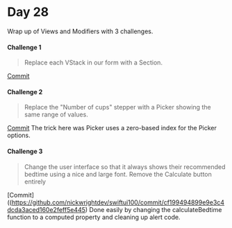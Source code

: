 # Day 28
Wrap up of Views and Modifiers with 3 challenges.

#### Challenge 1

> Replace each VStack in our form with a Section.

[Commit](https://github.com/nickwrightdev/swiftui100/commit/8fce42a3f8748ba7f2d68614a3845f3ad158b868)
#### Challenge 2

> Replace the "Number of cups" stepper with a Picker showing the same range of values.

[Commit](https://github.com/nickwrightdev/swiftui100/commit/a8b3e09881ebdbd720ec46fa87daf76e6ade90f7)
The trick here was Picker uses a zero-based index for the Picker options.
#### Challenge 3

> Change the user interface so that it always shows their recommended bedtime using a nice and large font.  Remove the Calculate button entirely

[Commit]((https://github.com/nickwrightdev/swiftui100/commit/cf199494899e9e3c4dcda3aced160e2feff5e445)
Done easily by changing the calculateBedtime function to a computed property and cleaning up alert code.
